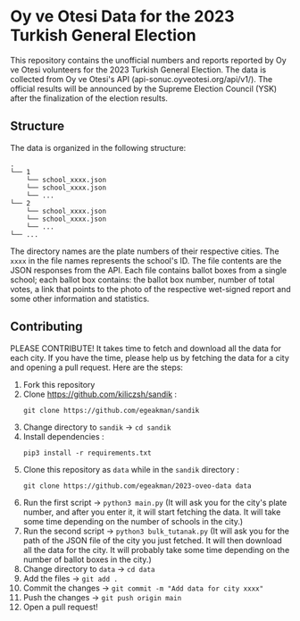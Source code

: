 # Oy ve Otesi Data for the 2023 Turkish General Election

This repository contains the unofficial numbers and reports reported by Oy ve Otesi volunteers for the 2023 Turkish General Election. The data is collected from Oy ve Otesi's API (api-sonuc.oyveotesi.org/api/v1/). The official results will be announced by the Supreme Election Council (YSK) after the finalization of the election results.

## Structure

The data is organized in the following structure:

```
.
└── 1
    └── school_xxxx.json
    └── school_xxxx.json
    └── ...
└── 2
    └── school_xxxx.json
    └── school_xxxx.json
    └── ...
└── ...
```

The directory names are the plate numbers of their respective cities. The ``xxxx`` in the file names represents the school's ID. The file contents are the JSON responses from the API. Each file contains ballot boxes from a single school; each ballot box contains: the ballot box number, number of total votes, a link that points to the photo of the respective wet-signed report and some other information and statistics.

## Contributing

PLEASE CONTRIBUTE! It takes time to fetch and download all the data for each city. If you have the time, please help us by fetching the data for a city and opening a pull request. Here are the steps:

1. Fork this repository
2. Clone https://github.com/kiliczsh/sandik :
   ```
   git clone https://github.com/egeakman/sandik
   ```
3. Change directory to ``sandik`` -> ``cd sandik``
4. Install dependencies : 
   ```
   pip3 install -r requirements.txt
   ```
5. Clone this repository as ``data`` while in the ``sandik`` directory : 
   ```
   git clone https://github.com/egeakman/2023-oveo-data data
   ```
6. Run the first script -> ``python3 main.py`` (It will ask you for the city's plate number, and after you enter it, it will start fetching the data. It will take some time depending on the number of schools in the city.)
7. Run the second script -> ``python3 bulk_tutanak.py`` (It will ask you for the path of the JSON file of the city you just fetched. It will then download all the data for the city. It will probably take some time depending on the number of ballot boxes in the city.)
8. Change directory to ``data`` -> ``cd data``
9.  Add the files -> ``git add .``
10. Commit the changes -> ``git commit -m "Add data for city xxxx"``
11. Push the changes -> ``git push origin main``
12. Open a pull request!
